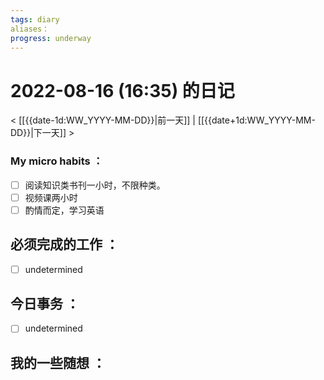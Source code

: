 ```yaml
---
tags: diary
aliases：
progress: underway
---
```

# 2022-08-16 (16:35) 的日记
< [[{{date-1d:WW_YYYY-MM-DD}}|前一天]] | [[{{date+1d:WW_YYYY-MM-DD}}|下一天]] >

### My micro habits ：
- [ ] 阅读知识类书刊一小时，不限种类。
- [ ] 视频课两小时
- [ ] 酌情而定，学习英语

## 必须完成的工作 ：
- [ ] undetermined

## 今日事务 ：
- [ ] undetermined

## 我的一些随想 ：
